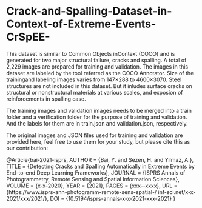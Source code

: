 # Crack-and-Spalling-Dataset-in-Context-of-Extreme-Events-CrSpEE-
This dataset is  similar  to  Common  Objects  inContext (COCO) and is generated for two major structural failure, cracks and spalling. A total of 2,229 images are prepared for training and validation. The images in this dataset are labeled by the tool referred as the COCO Annotator. Size of the trainingand labeling images varies from 147×288 to 4600×3070. Steel structures are not included in this dataset. But it inludes surface cracks on structural or nonstructural materials at various scales, and exposion of reinforcements in spalling case. 

The training images and validation images needs to be merged into a train folder and a verification folder for the purpose of training and validation. And the labels for them are in train.json and validation.json, respectively. 

The original images and JSON files used for training and validation are provided here, feel free to use them for your study, but please cite this as our contribution:

@Article{bai-2021-isprs,
AUTHOR = {Bai, Y. and Sezen, H. and Yilmaz, A.},
TITLE = {Detecting Cracks and Spalling Automatically in Extreme Events by End-to-end Deep Learning Frameworks},
JOURNAL = {ISPRS Annals of Photogrammetry, Remote Sensing and Spatial Information Sciences},
VOLUME = {x-x-2020},
YEAR = {2021},
PAGES = {xxx--xxxx},
URL = {https://www.isprs-ann-photogramm-remote-sens-spatial-/
inf-sci.net/x-x-2021/xxx/2021/},
DOI = {10.5194/isprs-annals-x-x-2021-xxx-2021}
}
